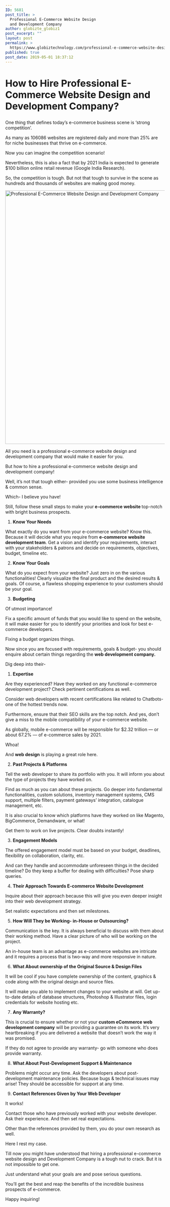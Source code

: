 ```yaml
---
ID: 5681
post_title: >
  Professional E-Commerce Website Design
  and Development Company
author: globizte_globiz1
post_excerpt: ""
layout: post
permalink: >
  https://www.globiztechnology.com/professional-e-commerce-website-design-and-development-company/
published: true
post_date: 2019-05-01 18:37:12
---
```

<h2 style="font-size: 30px;">How to Hire Professional E-Commerce Website Design and Development Company?</h2>

One thing that defines today’s e-commerce business scene is ‘strong competition’.

As many as 106086 websites are registered daily and more than 25% are for niche businesses that thrive on e-commerce.

Now you can imagine the competition scenario!

Nevertheless, this is also a fact that by 2021 India is expected to generate $100 billion online retail revenue (Google India Research).

So, the competition is tough. But not that tough to survive in the scene as hundreds and thousands of websites are making good money.

<img class="aligncenter wp-image-5691 size-full" src="https://www.globiztechnology.com/wp-content/uploads/2019/04/E-commerce-2.jpg" alt="Professional E-Commerce Website Design and Development Company" width="801" height="800" />

All you need is a professional e-commerce website design and development company that would make it easier for you.

But how to hire a professional e-commerce website design and development company!

Well, it’s not that tough either- provided you use some business intelligence &amp; common sense.

Which- I believe you have!

Still, follow these small steps to make your<strong> e-commerce website </strong>top-notch with bright business prospects.
<ol>
 	<li><strong> Know Your Needs</strong></li>
</ol>
What exactly do you want from your e-commerce website? Know this. Because it will decide what you require from <strong>e-commerce website development team</strong>. Get a vision and identify your requirements, interact with your stakeholders &amp; patrons and decide on requirements, objectives, budget, timeline etc.
<ol start="2">
 	<li><strong> Know Your Goals</strong></li>
</ol>
What do you expect from your website? Just zero in on the various functionalities! Clearly visualize the final product and the desired results &amp; goals. Of course, a flawless shopping experience to your customers should be your goal.
<ol start="3">
 	<li><strong> Budgeting</strong></li>
</ol>
Of utmost importance!

Fix a specific amount of funds that you would like to spend on the website, it will make easier for you to identify your priorities and look for best e-commerce developers.

Fixing a budget organizes things.

Now since you are focused with requirements, goals &amp; budget- you should enquire about certain things regarding the <strong>web development company. </strong>

Dig deep into their-
<ol>
 	<li><strong> Expertise</strong></li>
</ol>
Are they experienced? Have they worked on any functional e-commerce development project? Check pertinent certifications as well.

Consider web developers with recent certifications like related to Chatbots- one of the hottest trends now.

Furthermore, ensure that their SEO skills are the top notch. And yes, don’t give a miss to the mobile compatibility of your e-commerce website.

As globally, mobile e-commerce will be responsible for $2.32 trillion — or about 67.2% — of e-commerce sales by 2021.

Whoa!

And <strong>web design</strong> is playing a great role here.
<ol start="2">
 	<li><strong> Past Projects &amp; Platforms</strong></li>
</ol>
Tell the web developer to share its portfolio with you. It will inform you about the type of projects they have worked on.

Find as much as you can about these projects. Go deeper into fundamental functionalities, custom solutions, inventory management systems, CMS support, multiple filters, payment gateways’ integration, catalogue management, etc.

It is also crucial to know which platforms have they worked on like Magento, BigCommerce, Demandware, or what!

Get them to work on live projects. Clear doubts instantly!
<ol start="3">
 	<li><strong> Engagement Models</strong></li>
</ol>
The offered engagement model must be based on your budget, deadlines, flexibility on collaboration, clarity, etc.

And can they handle and accommodate unforeseen things in the decided timeline? Do they keep a buffer for dealing with difficulties? Pose sharp queries.
<ol start="4">
 	<li><strong> Their Approach Towards E-commerce Website Development</strong></li>
</ol>
Inquire about their approach because this will give you even deeper insight into their web development strategy.

Set realistic expectations and then set milestones.
<ol start="5">
 	<li><strong> How Will They be Working- in-House or Outsourcing?</strong></li>
</ol>
Communication is the key. It is always beneficial to discuss with them about their working method. Have a clear picture of who will be working on the project.

An in-house team is an advantage as e-commerce websites are intricate and it requires a process that is two-way and more responsive in nature.
<ol start="6">
 	<li><strong> What About ownership of the Original Source &amp; Design Files</strong></li>
</ol>
It will be cool if you have complete ownership of the content, graphics &amp; code along with the original design and source files.

It will make you able to implement changes to your website at will. Get up-to-date details of database structures, Photoshop &amp; Illustrator files, login credentials for website hosting etc.
<ol start="7">
 	<li><strong> Any Warranty? </strong></li>
</ol>
This is crucial to ensure whether or not your <strong>custom eCommerce web development company</strong> will be providing a guarantee on its work. It’s very heartbreaking if you are delivered a website that doesn’t work the way it was promised.

If they do not agree to provide any warranty- go with someone who does provide warranty.
<ol start="8">
 	<li><strong> What About Post-Development Support &amp; Maintenance</strong></li>
</ol>
Problems might occur any time. Ask the developers about post-development maintenance policies. Because bugs &amp; technical issues may arise! They should be accessible for support at any time.
<ol start="9">
 	<li><strong> Contact References Given by Your Web Developer</strong></li>
</ol>
It works!

Contact those who have previously worked with your website developer. Ask their experience. And then set real expectations.

Other than the references provided by them, you do your own research as well.

Here I rest my case.

Till now you might have understood that hiring a professional e-commerce website design and Development Company is a tough nut to crack. But it is not impossible to get one.

Just understand what your goals are and pose serious questions.

You’ll get the best and reap the benefits of the incredible business prospects of e-commerce.

Happy inquiring!